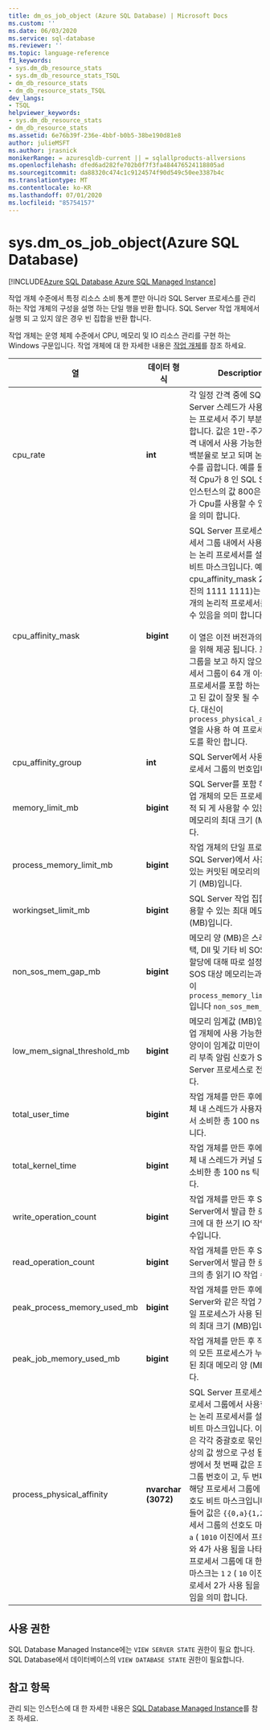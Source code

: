 ```yaml
---
title: dm_os_job_object (Azure SQL Database) | Microsoft Docs
ms.custom: ''
ms.date: 06/03/2020
ms.service: sql-database
ms.reviewer: ''
ms.topic: language-reference
f1_keywords:
- sys.dm_db_resource_stats
- sys.dm_db_resource_stats_TSQL
- dm_db_resource_stats
- dm_db_resource_stats_TSQL
dev_langs:
- TSQL
helpviewer_keywords:
- sys.dm_db_resource_stats
- dm_db_resource_stats
ms.assetid: 6e76b39f-236e-4bbf-b0b5-38be190d81e8
author: julieMSFT
ms.author: jrasnick
monikerRange: = azuresqldb-current || = sqlallproducts-allversions
ms.openlocfilehash: dfed6ad282fe702b0f7f3fa484476524118805ad
ms.sourcegitcommit: da88320c474c1c9124574f90d549c50ee3387b4c
ms.translationtype: MT
ms.contentlocale: ko-KR
ms.lasthandoff: 07/01/2020
ms.locfileid: "85754157"
---
```

# <a name="sysdm_os_job_object-azure-sql-database"></a>sys.dm_os_job_object(Azure SQL Database)
[!INCLUDE[Azure SQL Database Azure SQL Managed Instance](../../includes/applies-to-version/asdb-asdbmi.md)]

작업 개체 수준에서 특정 리소스 소비 통계 뿐만 아니라 SQL Server 프로세스를 관리 하는 작업 개체의 구성을 설명 하는 단일 행을 반환 합니다. SQL Server 작업 개체에서 실행 되 고 있지 않은 경우 빈 집합을 반환 합니다.

작업 개체는 운영 체제 수준에서 CPU, 메모리 및 IO 리소스 관리를 구현 하는 Windows 구문입니다. 작업 개체에 대 한 자세한 내용은 [작업 개체](/windows/desktop/ProcThread/job-objects)를 참조 하세요.
  
|열|데이터 형식|Description|  
|-------------|---------------|-----------------|  
|cpu_rate|**int**|각 일정 간격 중에 SQL Server 스레드가 사용할 수 있는 프로세서 주기 부분을 지정 합니다. 값은 1만-주기 예약 간격 내에서 사용 가능한 주기의 백분율로 보고 되며 논리 Cpu 수를 곱합니다. 예를 들어 논리적 Cpu가 8 인 SQL Server 인스턴스의 값 800은 스레드가 Cpu를 사용할 수 있다는 것을 의미 합니다.|
|cpu_affinity_mask|**bigint**|SQL Server 프로세스가 프로세서 그룹 내에서 사용할 수 있는 논리 프로세서를 설명 하는 비트 마스크입니다. 예를 들어 cpu_affinity_mask 255 (이진의 1111 1111)는 처음 8 개의 논리적 프로세서를 사용할 수 있음을 의미 합니다. <br /><br />이 열은 이전 버전과의 호환성을 위해 제공 됩니다. 프로세서 그룹을 보고 하지 않으며 프로세서 그룹이 64 개 이상의 논리 프로세서를 포함 하는 경우 보고 된 값이 잘못 될 수 있습니다. 대신이 `process_physical_affinity` 열을 사용 하 여 프로세서 선호도를 확인 합니다.|
|cpu_affinity_group|**int**|SQL Server에서 사용 하는 프로세서 그룹의 번호입니다.|
|memory_limit_mb|**bigint**|SQL Server를 포함 하 여 작업 개체의 모든 프로세스가 누적 되 게 사용할 수 있는 커밋된 메모리의 최대 크기 (MB)입니다.| 
|process_memory_limit_mb |**bigint**|작업 개체의 단일 프로세스 (예: SQL Server)에서 사용할 수 있는 커밋된 메모리의 최대 크기 (MB)입니다.|
|workingset_limit_mb |**bigint**|SQL Server 작업 집합에서 사용할 수 있는 최대 메모리 양 (MB)입니다.|
|non_sos_mem_gap_mb|**bigint**|메모리 양 (MB)은 스레드 스택, Dll 및 기타 비 SOS 메모리 할당에 대해 따로 설정 됩니다. SOS 대상 메모리는과 간의 차이 `process_memory_limit_mb` 입니다 `non_sos_mem_gap_mb` .| 
|low_mem_signal_threshold_mb|**bigint**|메모리 임계값 (MB)입니다. 작업 개체에 사용 가능한 메모리 양이이 임계값 미만이 면 메모리 부족 알림 신호가 SQL Server 프로세스로 전송 됩니다. |
|total_user_time|**bigint**|작업 개체를 만든 후에 작업 개체 내 스레드가 사용자 모드에서 소비한 총 100 ns 틱 수입니다. |
|total_kernel_time |**bigint**|작업 개체를 만든 후에 작업 개체 내 스레드가 커널 모드에서 소비한 총 100 ns 틱 수입니다. |
|write_operation_count |**bigint**|작업 개체를 만든 후 SQL Server에서 발급 한 로컬 디스크에 대 한 쓰기 IO 작업의 총 수입니다. |
|read_operation_count |**bigint**|작업 개체를 만든 후 SQL Server에서 발급 한 로컬 디스크의 총 읽기 IO 작업 수입니다. |
|peak_process_memory_used_mb|**bigint**|작업 개체를 만든 후에 SQL Server와 같은 작업 개체의 단일 프로세스가 사용 된 메모리의 최대 크기 (MB)입니다.| 
|peak_job_memory_used_mb|**bigint**|작업 개체를 만든 후 작업 개체의 모든 프로세스가 누적 사용 된 최대 메모리 양 (MB)입니다.|
|process_physical_affinity|**nvarchar (3072)**|SQL Server 프로세스가 각 프로세서 그룹에서 사용할 수 있는 논리 프로세서를 설명 하는 비트 마스크입니다. 이 열의 값은 각각 중괄호로 묶인 하나 이상의 값 쌍으로 구성 됩니다. 각 쌍에서 첫 번째 값은 프로세서 그룹 번호이 고, 두 번째 값은 해당 프로세서 그룹에 대 한 선호도 비트 마스크입니다. 예를 들어 값은 `{{0,a}{1,2}}` 프로세서 그룹의 선호도 마스크가 `0` `a` ( `1010` 이진에서 프로세서 2와 4가 사용 됨을 나타냄)이 고 프로세서 그룹에 대 한 선호도 마스크는 `1` `2` ( `10` 이진에서 프로세서 2가 사용 됨을 나타냄) 임을 의미 합니다.|
  
## <a name="permissions"></a>사용 권한  
SQL Database Managed Instance에는 `VIEW SERVER STATE` 권한이 필요 합니다. SQL Database에서 데이터베이스의 `VIEW DATABASE STATE` 권한이 필요합니다.  
 
## <a name="see-also"></a>참고 항목  

관리 되는 인스턴스에 대 한 자세한 내용은 [SQL Database Managed Instance](https://docs.microsoft.com/azure/sql-database/sql-database-managed-instance)를 참조 하세요.
  
